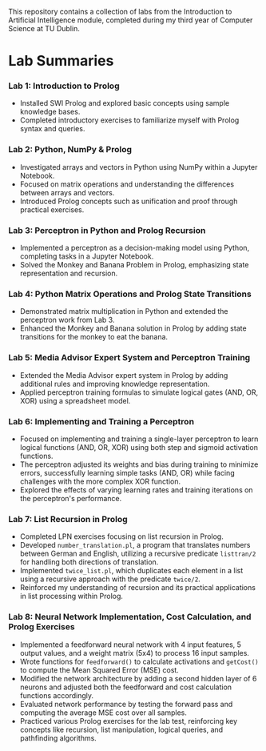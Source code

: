 This repository contains a collection of labs from the Introduction to Artificial Intelligence module, completed during my third year of Computer Science at TU Dublin.

# Lab Summaries 

### Lab 1: Introduction to Prolog 
- Installed SWI Prolog and explored basic concepts using sample knowledge bases.  
- Completed introductory exercises to familiarize myself with Prolog syntax and queries.

### Lab 2: Python, NumPy & Prolog 
- Investigated arrays and vectors in Python using NumPy within a Jupyter Notebook.  
- Focused on matrix operations and understanding the differences between arrays and vectors.  
- Introduced Prolog concepts such as unification and proof through practical exercises.

### Lab 3: Perceptron in Python and Prolog Recursion
- Implemented a perceptron as a decision-making model using Python, completing tasks in a Jupyter Notebook.  
- Solved the Monkey and Banana Problem in Prolog, emphasizing state representation and recursion.

### Lab 4: Python Matrix Operations and Prolog State Transitions
- Demonstrated matrix multiplication in Python and extended the perceptron work from Lab 3.  
- Enhanced the Monkey and Banana solution in Prolog by adding state transitions for the monkey to eat the banana.

### Lab 5: Media Advisor Expert System and Perceptron Training
- Extended the Media Advisor expert system in Prolog by adding additional rules and improving knowledge representation.  
- Applied perceptron training formulas to simulate logical gates (AND, OR, XOR) using a spreadsheet model.

### Lab 6: Implementing and Training a Perceptron 
- Focused on implementing and training a single-layer perceptron to learn logical functions (AND, OR, XOR) using both step and sigmoid activation functions.  
- The perceptron adjusted its weights and bias during training to minimize errors, successfully learning simple tasks (AND, OR) while facing challenges with the more complex XOR function.  
- Explored the effects of varying learning rates and training iterations on the perceptron's performance.

### Lab 7: List Recursion in Prolog 
- Completed LPN exercises focusing on list recursion in Prolog.
- Developed `number_translation.pl`, a program that translates numbers between German and English, utilizing a recursive predicate `listtran/2` for handling both directions of translation.
- Implemented `twice_list.pl`, which duplicates each element in a list using a recursive approach with the predicate `twice/2`.
- Reinforced my understanding of recursion and its practical applications in list processing within Prolog.

### Lab 8: Neural Network Implementation, Cost Calculation, and Prolog Exercises
- Implemented a feedforward neural network with 4 input features, 5 output values, and a weight matrix (5x4) to process 16 input samples.  
- Wrote functions for `feedforward()` to calculate activations and `getCost()` to compute the Mean Squared Error (MSE) cost. 
- Modified the network architecture by adding a second hidden layer of 6 neurons and adjusted both the feedforward and cost calculation functions accordingly.  
- Evaluated network performance by testing the forward pass and computing the average MSE cost over all samples.  
- Practiced various Prolog exercises for the lab test, reinforcing key concepts like recursion, list manipulation, logical queries, and pathfinding algorithms.
